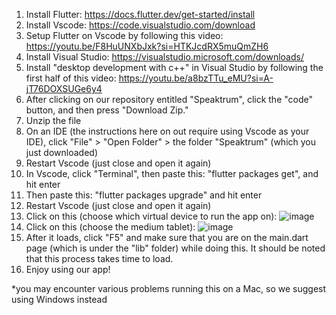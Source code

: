 1. Install Flutter: https://docs.flutter.dev/get-started/install
2. Install Vscode: https://code.visualstudio.com/download
3. Setup Flutter on Vscode by following this video: https://youtu.be/F8HuUNXbJxk?si=HTKJcdRX5muQmZH6
4. Install Visual Studio: https://visualstudio.microsoft.com/downloads/
5. Install "desktop development with c++" in Visual Studio by following the first half of this video: https://youtu.be/a8bzTTu_eMU?si=A-jT76DOXSUGe6y4
6. After clicking on our repository entitled "Speaktrum", click the "code" button, and then press "Download Zip."
7. Unzip the file
8. On an IDE (the instructions here on out require using Vscode as your IDE), click "File" > "Open Folder" > the folder "Speaktrum" (which you just downloaded)
9. Restart Vscode (just close and open it again)
10. In Vscode, click "Terminal", then paste this: "flutter packages get", and hit enter
11. Then paste this: "flutter packages upgrade" and hit enter
12. Restart Vscode (just close and open it again)
13. Click on this (choose which virtual device to run the app on): ![image](https://github.com/nico9696/Speaktrum/assets/67781700/7e1d05e5-833c-491d-8f9b-aa5e24d66176)
14. Click on this (choose the medium tablet): ![image](https://github.com/nico9696/Speaktrum/assets/67781700/195ee00b-5459-4968-8747-96fc1246fc2f)
15. After it loads, click "F5" and make sure that you are on the main.dart page (which is under the "lib" folder) while doing this. It should be noted that this process takes time to load.
16. Enjoy using our app!

*you may encounter various problems running this on a Mac, so we suggest using Windows instead


